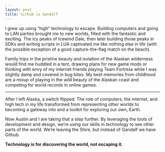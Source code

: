 ```yaml
---
layout: post
title: Github is Gandalf
---
```


I grew up using “high” technology to escape. Building computers and going to LAN parties brought me to new worlds, filled with the fantastic and exciting. The icy peaks of Icewind Dale, then later building those peaks in SDKs and writing scripts in LUA captivated me like nothing else in life (with the possible exception of a good capture-the-flag match on the beach).

Family trips in the pristine beauty and isolation of the Alaskan wilderness would find me huddled in a tent, drawing plans for new game mods or thinking with envy of my internet friends playing Team Fortress while I was slightly damp and covered in bug bites. My best memories from childhood are a mixup of playing in the wild beauty of the Alaskan coast and competing for world records in online games.

---

After I left Alaska, a switch flipped. The role of computers, the internet, and high tech in my life transformed from representing _other_ worlds to becoming a gateway into and a toolkit for exploring our own, Earth.

Now Austin and I are taking that a step further. By leveraging the tools of development and design, we’re using our skills in technology to see other parts of the world. We’re leaving the Shire, but instead of Gandalf we have Github.

__Technology is for discovering the world, not escaping it.__
